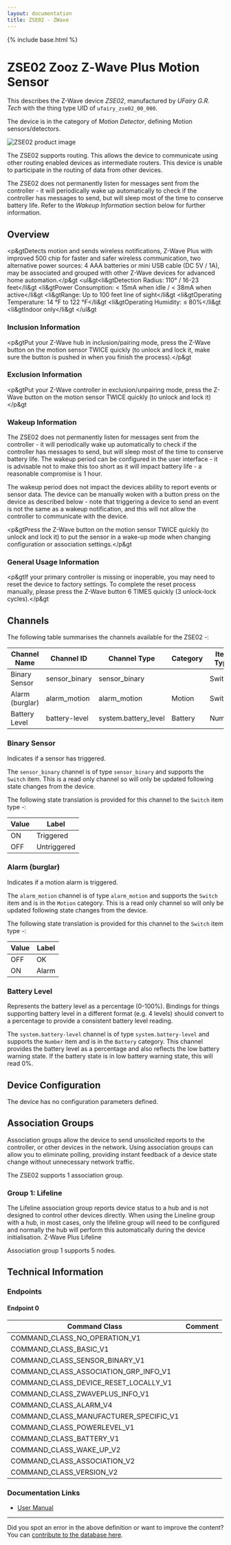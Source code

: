```yaml
---
layout: documentation
title: ZSE02 - ZWave
---
```


{% include base.html %}

# ZSE02 Zooz Z‑Wave Plus Motion Sensor
This describes the Z-Wave device *ZSE02*, manufactured by *UFairy G.R. Tech* with the thing type UID of ```ufairy_zse02_00_000```.

The device is in the category of *Motion Detector*, defining Motion sensors/detectors.

![ZSE02 product image](https://opensmarthouse.org/zwavedatabase/571/image/)


The ZSE02 supports routing. This allows the device to communicate using other routing enabled devices as intermediate routers.  This device is unable to participate in the routing of data from other devices.

The ZSE02 does not permanently listen for messages sent from the controller - it will periodically wake up automatically to check if the controller has messages to send, but will sleep most of the time to conserve battery life. Refer to the *Wakeup Information* section below for further information.

## Overview

<p&gtDetects motion and sends wireless notifications, Z-Wave Plus with improved 500 chip for faster and safer wireless communication, two alternative power sources: 4 AAA batteries or mini USB cable (DC 5V / 1A), may be associated and grouped with other Z-Wave devices for advanced home automation.</p&gt <ul&gt<li&gtDetection Radius: 110° / 16-23 feet</li&gt <li&gtPower Consumption: < 15mA when idle / < 38mA when active</li&gt <li&gtRange: Up to 100 feet line of sight</li&gt <li&gtOperating Temperature: 14 °F to 122 °F</li&gt <li&gtOperating Humidity: ≤ 80%</li&gt <li&gtIndoor only</li&gt </ul&gt

### Inclusion Information

<p&gtPut your Z-Wave hub in inclusion/pairing mode, press the Z-Wave button on the motion sensor TWICE quickly (to unlock and lock it, make sure the button is pushed in when you finish the process).</p&gt

### Exclusion Information

<p&gtPut your Z-Wave controller in exclusion/unpairing mode, press the Z-Wave button on the motion sensor TWICE quickly (to unlock and lock it)</p&gt

### Wakeup Information

The ZSE02 does not permanently listen for messages sent from the controller - it will periodically wake up automatically to check if the controller has messages to send, but will sleep most of the time to conserve battery life. The wakeup period can be configured in the user interface - it is advisable not to make this too short as it will impact battery life - a reasonable compromise is 1 hour.

The wakeup period does not impact the devices ability to report events or sensor data. The device can be manually woken with a button press on the device as described below - note that triggering a device to send an event is not the same as a wakeup notification, and this will not allow the controller to communicate with the device.


<p&gtPress the Z-Wave button on the motion sensor TWICE quickly (to unlock and lock it) to put the sensor in a wake-up mode when changing configuration or association settings.</p&gt

### General Usage Information

<p&gtIf your primary controller is missing or inoperable, you may need to reset the device to factory settings. To complete the reset process manually, please press the Z-Wave button 6 TIMES quickly (3 unlock-lock cycles).</p&gt

## Channels

The following table summarises the channels available for the ZSE02 -:

| Channel Name | Channel ID | Channel Type | Category | Item Type |
|--------------|------------|--------------|----------|-----------|
| Binary Sensor | sensor_binary | sensor_binary |  | Switch | 
| Alarm (burglar) | alarm_motion | alarm_motion | Motion | Switch | 
| Battery Level | battery-level | system.battery_level | Battery | Number |

### Binary Sensor
Indicates if a sensor has triggered.

The ```sensor_binary``` channel is of type ```sensor_binary``` and supports the ```Switch``` item. This is a read only channel so will only be updated following state changes from the device.

The following state translation is provided for this channel to the ```Switch``` item type -:

| Value | Label     |
|-------|-----------|
| ON | Triggered |
| OFF | Untriggered |

### Alarm (burglar)
Indicates if a motion alarm is triggered.

The ```alarm_motion``` channel is of type ```alarm_motion``` and supports the ```Switch``` item and is in the ```Motion``` category. This is a read only channel so will only be updated following state changes from the device.

The following state translation is provided for this channel to the ```Switch``` item type -:

| Value | Label     |
|-------|-----------|
| OFF | OK |
| ON | Alarm |

### Battery Level
Represents the battery level as a percentage (0-100%). Bindings for things supporting battery level in a different format (e.g. 4 levels) should convert to a percentage to provide a consistent battery level reading.

The ```system.battery-level``` channel is of type ```system.battery-level``` and supports the ```Number``` item and is in the ```Battery``` category.
This channel provides the battery level as a percentage and also reflects the low battery warning state. If the battery state is in low battery warning state, this will read 0%.


## Device Configuration

The device has no configuration parameters defined.

## Association Groups

Association groups allow the device to send unsolicited reports to the controller, or other devices in the network. Using association groups can allow you to eliminate polling, providing instant feedback of a device state change without unnecessary network traffic.

The ZSE02 supports 1 association group.

### Group 1: Lifeline

The Lifeline association group reports device status to a hub and is not designed to control other devices directly. When using the Lineline group with a hub, in most cases, only the lifeline group will need to be configured and normally the hub will perform this automatically during the device initialisation.
Z-Wave Plus Lifeline

Association group 1 supports 5 nodes.

## Technical Information

### Endpoints

#### Endpoint 0

| Command Class | Comment |
|---------------|---------|
| COMMAND_CLASS_NO_OPERATION_V1| |
| COMMAND_CLASS_BASIC_V1| |
| COMMAND_CLASS_SENSOR_BINARY_V1| |
| COMMAND_CLASS_ASSOCIATION_GRP_INFO_V1| |
| COMMAND_CLASS_DEVICE_RESET_LOCALLY_V1| |
| COMMAND_CLASS_ZWAVEPLUS_INFO_V1| |
| COMMAND_CLASS_ALARM_V4| |
| COMMAND_CLASS_MANUFACTURER_SPECIFIC_V1| |
| COMMAND_CLASS_POWERLEVEL_V1| |
| COMMAND_CLASS_BATTERY_V1| |
| COMMAND_CLASS_WAKE_UP_V2| |
| COMMAND_CLASS_ASSOCIATION_V2| |
| COMMAND_CLASS_VERSION_V2| |

### Documentation Links

* [User Manual](https://opensmarthouse.org/zwavedatabase/571/zooz-z-wave-plus-motion-sensor-zse02-user-manual.pdf)

---

Did you spot an error in the above definition or want to improve the content?
You can [contribute to the database here](https://opensmarthouse.org/zwavedatabase/571).

